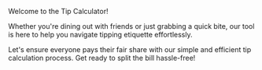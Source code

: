 Welcome to the Tip Calculator!

Whether you're dining out with friends or just grabbing a quick bite, our tool is here to help you navigate tipping etiquette effortlessly.

Let's ensure everyone pays their fair share with our simple and efficient tip calculation process. Get ready to split the bill hassle-free!
